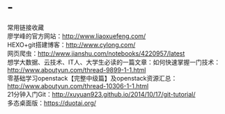 # -
常用链接收藏  
廖学峰的官方网站：http://www.liaoxuefeng.com/  
HEXO+git搭建博客：http://www.cylong.com/  
网页爬虫：http://www.jianshu.com/notebooks/4220957/latest  
想学大数据、云技术、IT人、大学生必读的一篇文章：如何快速掌握一门技术：http://www.aboutyun.com/thread-9899-1-1.html  
零基础学习openstack【完整中级篇】及openstack资源汇总：http://www.aboutyun.com/thread-10306-1-1.html  
21分钟入门Git：http://xuyuan923.github.io/2014/10/17/git-tutorial/  
多态桌面版：https://duotai.org/  
